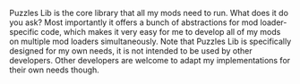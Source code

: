 Puzzles Lib is the core library that all my mods need to run. What does it do you ask? Most importantly it offers a bunch of abstractions for mod loader-specific code, which makes it very easy for me to develop all of my mods on multiple mod loaders simultaneously. Note that Puzzles Lib is specifically designed for my own needs, it is not intended to be used by other developers. Other developers are welcome to adapt my implementations for their own needs though.